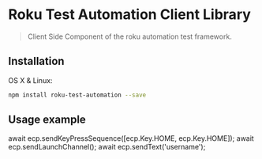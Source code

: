 # Roku Test Automation Client Library
> Client Side Component of the roku automation test framework.

## Installation

OS X & Linux:

```sh
npm install roku-test-automation --save
```

## Usage example
await ecp.sendKeyPressSequence([ecp.Key.HOME, ecp.Key.HOME]);
await ecp.sendLaunchChannel();
await ecp.sendText('username');
